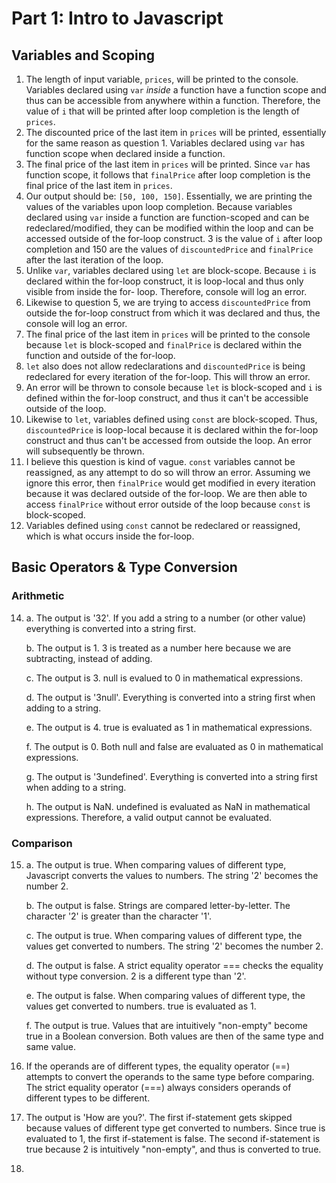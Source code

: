
# Part 1: Intro to Javascript
## Variables and Scoping
1. The length of input variable, `prices`, will be printed to the console. Variables declared using `var` *inside* a function have a function scope and thus can be accessible from
anywhere within a function. Therefore, the value of `i` that will be printed after loop completion is the length of `prices`.
2. The discounted price of the last item in `prices` will be printed, essentially for the same reason as question 1. Variables declared using `var` has function scope when declared inside a function. 
3. The final price of the last item in `prices` will be printed. Since `var` has function scope, it follows that `finalPrice` after loop completion is the final price of the last item in `prices`. 
4. Our output should be: `[50, 100, 150]`. Essentially, we are printing the values of the variables upon loop completion. Because variables declared using `var` inside a function are function-scoped and can be redeclared/modified, they can be modified within the loop and can be accessed outside of the for-loop construct. 3 is the value of `i` after loop completion and 150 are the values of `discountedPrice` and `finalPrice` after the last iteration of the loop.
5. Unlike `var`, variables declared using `let` are block-scope. Because `i` is declared within the for-loop construct, it is loop-local and thus only visible from inside the for- loop. Therefore, console will log an error.
6. Likewise to question 5, we are trying to access `discountedPrice` from outside the for-loop construct from which it was declared and thus, the console will log an error.
7. The final price of the last item in `prices` will be printed to the console because `let` is block-scoped and `finalPrice` is declared within the function and outside of the for-loop. 
8. `let` also does not allow redeclarations and `discountedPrice` is being redeclared for every iteration of the for-loop. This will throw an error.
9. An error will be thrown to console because `let` is block-scoped and `i` is defined within the for-loop construct, and thus it can't be accessible outside of the loop.
10. Likewise to `let`, variables defined using `const` are block-scoped. Thus, `discountedPrice` is loop-local because it is declared within the for-loop construct and thus can't be accessed from outside the loop. An error will subsequently be thrown.
11. I believe this question is kind of vague. `const` variables cannot be reassigned, as any attempt to do so will throw an error. Assuming we ignore this error, then `finalPrice` would get modified in every iteration because it was declared outside of the for-loop. We are then able to access `finalPrice` without error outside of the loop because `const` is block-scoped.
12. Variables defined using `const` cannot be redeclared or reassigned, which is what occurs inside the for-loop. 
## Basic Operators & Type Conversion 
### Arithmetic
14. a. The output is '32'. If you add a string to a number (or other value) everything is converted into a string first.

    b. The output is 1. 3 is treated as a number here because we are subtracting, instead of adding. 
    
    c. The output is 3. null is evalued to 0 in mathematical expressions.
    
    d. The output is '3null'. Everything is converted into a string first when adding to a string. 
    
    e. The output is 4. true is evaluated as 1 in mathematical expressions. 
    
    f. The output is 0. Both null and false are evaluated as 0 in mathematical expressions.
    
    g. The output is '3undefined'. Everything is converted into a string first when adding to a string.
    
    h. The output is NaN. undefined is evaluated as NaN in mathematical expressions. Therefore, a valid output cannot be evaluated.
### Comparison
15. a. The output is true. When comparing values of different type, Javascript converts the values to numbers. The string '2' becomes the number 2.

    b. The output is false. Strings are compared letter-by-letter. The character '2' is greater than the character '1'.
    
    c. The output is true. When comparing values of different type, the values get converted to numbers. The string '2' becomes the number 2.
    
    d. The output is false. A strict equality operator === checks the equality without type conversion. 2 is a different type than '2'.
    
    e. The output is false. When comparing values of different type, the values get converted to numbers. true is evaluated as 1.
    
    f. The output is true. Values that are intuitively "non-empty" become true in a Boolean conversion. Both values are then of the same type and same value. 

16. If the operands are of different types, the equality operator (==) attempts to convert the operands to the same type before comparing. The strict equality operator (===) always considers operands of different types to be different.  
17. The output is 'How are you?'. The first if-statement gets skipped because values of different type get converted to numbers. Since true is evaluated to 1, the first if-statement is false. The second if-statement is true because 2 is intuitively "non-empty", and thus is converted to true.
19. 
